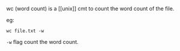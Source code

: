 wc (word count) is a [[unix]] cmt to count the word count of the file.

eg: 

`wc file.txt -w`

`-w` flag count the word count.
